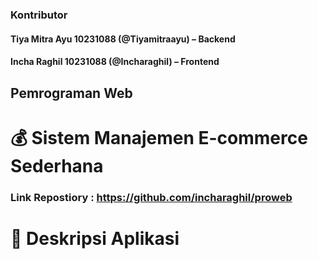 ### Kontributor  
#### Tiya Mitra Ayu 10231088 (@Tiyamitraayu) – Backend  
#### Incha Raghil 10231088 (@Incharaghil) – Frontend 

## Pemrograman Web

# 💰 Sistem Manajemen E-commerce Sederhana

### Link Repostiory : https://github.com/incharaghil/proweb

# 📝 Deskripsi Aplikasi 
